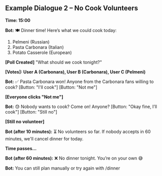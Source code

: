 ## Example Dialogue 2 – No Cook Volunteers

**Time: 15:00**

**Bot:** 🍽️ Dinner time! Here’s what we could cook today:
1. Pelmeni (Russian)
2. Pasta Carbonara (Italian)
3. Potato Casserole (European)

**[Poll Created]** "What should we cook tonight?"

**[Votes]: User A (Carbonara), User B (Carbonara), User C (Pelmeni)**

**Bot:** ✅ Pasta Carbonara won!
Anyone from the Carbonara fans willing to cook?
[Button: "I'll cook"] [Button: "Not me"]

**[Everyone clicks "Not me"]**

**Bot:** 😓 Nobody wants to cook? Come on! Anyone?
[Button: "Okay fine, I’ll cook"] [Button: "Still no"]

**[Still no volunteer]**

**Bot (after 10 minutes):** ⏳ No volunteers so far.
If nobody accepts in 60 minutes, we'll cancel dinner for today.

**Time passes...**

**Bot (after 60 minutes):** ❌ No dinner tonight.
You’re on your own 😅

**Bot:** You can still plan manually or try again with /dinner


